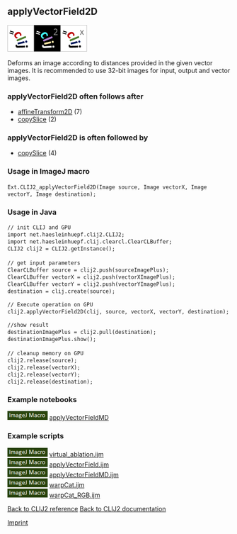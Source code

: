 ## applyVectorField2D
<img src="images/mini_clij1_logo.png"/><img src="images/mini_clij2_logo.png"/><img src="images/mini_clijx_logo.png"/>

Deforms an image according to distances provided in the given vector images. It is recommended to use 32-bit images for input, output and vector images. 

### applyVectorField2D often follows after
* <a href="reference_affineTransform2D">affineTransform2D</a> (7)
* <a href="reference_copySlice">copySlice</a> (2)


### applyVectorField2D is often followed by
* <a href="reference_copySlice">copySlice</a> (4)


### Usage in ImageJ macro
```
Ext.CLIJ2_applyVectorField2D(Image source, Image vectorX, Image vectorY, Image destination);
```


### Usage in Java
```
// init CLIJ and GPU
import net.haesleinhuepf.clij2.CLIJ2;
import net.haesleinhuepf.clij.clearcl.ClearCLBuffer;
CLIJ2 clij2 = CLIJ2.getInstance();

// get input parameters
ClearCLBuffer source = clij2.push(sourceImagePlus);
ClearCLBuffer vectorX = clij2.push(vectorXImagePlus);
ClearCLBuffer vectorY = clij2.push(vectorYImagePlus);
destination = clij.create(source);
```

```
// Execute operation on GPU
clij2.applyVectorField2D(clij, source, vectorX, vectorY, destination);
```

```
//show result
destinationImagePlus = clij2.pull(destination);
destinationImagePlus.show();

// cleanup memory on GPU
clij2.release(source);
clij2.release(vectorX);
clij2.release(vectorY);
clij2.release(destination);
```




### Example notebooks
<a href="https://github.com/clij/clij2-docs/md/applyVectorFieldMD"><img src="images/language_macro.png" height="20"/></a> [applyVectorFieldMD](https://github.com/clij/clij2-docs/md/applyVectorFieldMD)  




### Example scripts
<a href="https://github.com/clij/clij2-docs/blob/master/src/main/macro/virtual_ablation.ijm"><img src="images/language_macro.png" height="20"/></a> [virtual_ablation.ijm](https://github.com/clij/clij2-docs/blob/master/src/main/macro/virtual_ablation.ijm)  
<a href="https://github.com/clij/clij2-docs/blob/master/src/main/macro/applyVectorField.ijm"><img src="images/language_macro.png" height="20"/></a> [applyVectorField.ijm](https://github.com/clij/clij2-docs/blob/master/src/main/macro/applyVectorField.ijm)  
<a href="https://github.com/clij/clij2-docs/blob/master/src/main/macro/applyVectorFieldMD.ijm"><img src="images/language_macro.png" height="20"/></a> [applyVectorFieldMD.ijm](https://github.com/clij/clij2-docs/blob/master/src/main/macro/applyVectorFieldMD.ijm)  
<a href="https://github.com/clij/clij2-docs/blob/master/src/main/macro/warpCat.ijm"><img src="images/language_macro.png" height="20"/></a> [warpCat.ijm](https://github.com/clij/clij2-docs/blob/master/src/main/macro/warpCat.ijm)  
<a href="https://github.com/clij/clij2-docs/blob/master/src/main/macro/warpCat_RGB.ijm"><img src="images/language_macro.png" height="20"/></a> [warpCat_RGB.ijm](https://github.com/clij/clij2-docs/blob/master/src/main/macro/warpCat_RGB.ijm)  


[Back to CLIJ2 reference](https://clij.github.io/clij2-docs/reference)
[Back to CLIJ2 documentation](https://clij.github.io/clij2-docs)

[Imprint](https://clij.github.io/imprint)
